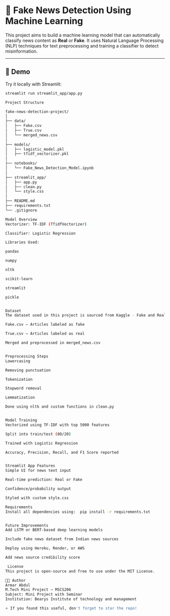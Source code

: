 # 📰 Fake News Detection Using Machine Learning

This project aims to build a machine learning model that can automatically classify news content as **Real** or **Fake**. It uses Natural Language Processing (NLP) techniques for text preprocessing and training a classifier to detect misinformation.

---

## 🚀 Demo

Try it locally with Streamlit:

```bash
streamlit run streamlit_app/app.py

Project Structure

fake-news-detection-project/
│
├── data/
│   ├── Fake.csv
│   ├── True.csv
│   └── merged_news.csv
│
├── models/
│   ├── logistic_model.pkl
│   ├── tfidf_vectorizer.pkl
│
├── notebooks/
│   └── Fake_News_Detection_Model.ipynb
│
├── streamlit_app/
│   ├── app.py
│   ├── clean.py
│   └── style.css
│
├── README.md
├── requirements.txt
└── .gitignore

Model Overview
Vectorizer: TF-IDF (TfidfVectorizer)

Classifier: Logistic Regression

Libraries Used:

pandas

numpy

nltk

scikit-learn

streamlit

pickle


Dataset
The dataset used in this project is sourced from Kaggle - Fake and Real News Dataset.

Fake.csv — Articles labeled as fake

True.csv — Articles labeled as real

Merged and preprocessed in merged_news.csv


Preprocessing Steps
Lowercasing

Removing punctuation

Tokenization

Stopword removal

Lemmatization

Done using nltk and custom functions in clean.py


Model Training
Vectorized using TF-IDF with top 5000 features

Split into train/test (80/20)

Trained with Logistic Regression

Accuracy, Precision, Recall, and F1 Score reported


Streamlit App Features
Simple UI for news text input

Real-time prediction: Real or Fake

Confidence/probability output

Styled with custom style.css

Requirements
Install all dependencies using:  pip install -r requirements.txt


Future Improvements
Add LSTM or BERT-based deep learning models

Include fake news dataset from Indian news sources

Deploy using Heroku, Render, or AWS

Add news source credibility score

 License
This project is open-source and free to use under the MIT License.

👨‍💻 Author
Armar Abdul
M.Tech Mini Project – MSCS206
Subject: Mini Project with Seminar
Institution: Bearys Institute of technology and management

⭐ If you found this useful, don't forget to star the repo!
